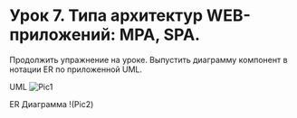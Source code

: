 # Урок 7. Типа архитектур WEB-приложений: MPA, SPA.
Продолжить упражнение на уроке.
Выпустить диаграмму компонент в нотации ER по приложенной UML.

UML
![Pic1](https://github.com/DimitryZykin/SW_Architecture/blob/main/Seminar_7/UML_diagram.jpg])

ER Диаграмма
!(Pic2) 
